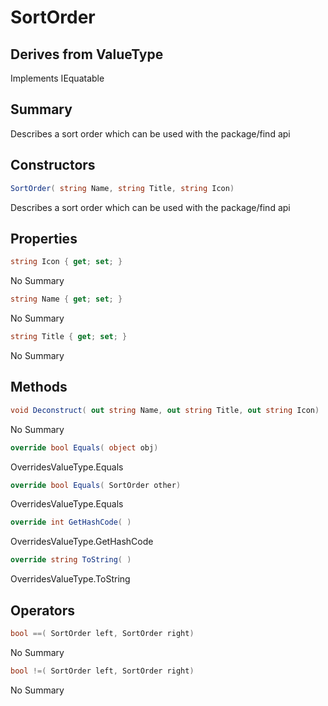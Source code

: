 # SortOrder

## Derives from ValueType
Implements IEquatable<SortOrder>

## Summary

Describes a sort order which can be used with the package/find api
## Constructors

```c#
SortOrder( string Name, string Title, string Icon) 
```
Describes a sort order which can be used with the package/find api
## Properties

```c#
string Icon { get; set; } 
```
No Summary
```c#
string Name { get; set; } 
```
No Summary
```c#
string Title { get; set; } 
```
No Summary
## Methods

```c#
void Deconstruct( out string Name, out string Title, out string Icon) 
```
No Summary
```c#
override bool Equals( object obj) 
```
OverridesValueType.Equals
```c#
override bool Equals( SortOrder other) 
```
OverridesValueType.Equals
```c#
override int GetHashCode( ) 
```
OverridesValueType.GetHashCode
```c#
override string ToString( ) 
```
OverridesValueType.ToString
## Operators

```c#
bool ==( SortOrder left, SortOrder right) 
```
No Summary
```c#
bool !=( SortOrder left, SortOrder right) 
```
No Summary
